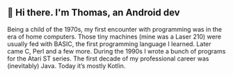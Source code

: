 ## 👋 Hi there. I'm Thomas, an Android dev

Being a child of the 1970s, my first encounter with programming was in the era of home computers. Those tiny machines (mine was a Laser 210) were usually fed with BASIC, the first programming language I learned. Later came C, Perl and a few more. During the 1990s I wrote a bunch of programs for the Atari ST series. The first decade of my professional career was (inevitably) Java. Today it’s mostly Kotlin.